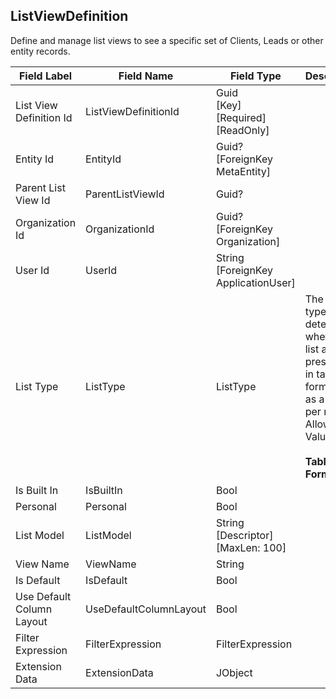 ﻿## ListViewDefinition
Define and manage list views to see a specific set of Clients, Leads or other entity records. 
  
| Field Label | Field Name | Field Type | Description |  
| ---- | ---- | ---- | ---- |  
| List View Definition Id | ListViewDefinitionId | Guid<br/>  [Key]<br/>  [Required]<br/>  [ReadOnly] |  |  
| Entity Id | EntityId | Guid?<br/>  [ForeignKey MetaEntity] |  |  
| Parent List View Id | ParentListViewId | Guid? |  |  
| Organization Id | OrganizationId | Guid?<br/>  [ForeignKey Organization] |  |  
| User Id | UserId | String<br/>  [ForeignKey ApplicationUser] |  |  
| List Type | ListType | ListType | The list type determines whether the list as presented in tabular format or as a form per row. <br/>  Allowable Values: <br/>  <br/>  **Table**<br/>  **Form** |  
| Is Built In | IsBuiltIn | Bool |  |  
| Personal | Personal | Bool |  |  
| List Model | ListModel | String<br/>  [Descriptor]<br/>  [MaxLen: 100] |  |  
| View Name | ViewName | String |  |  
| Is Default | IsDefault | Bool |  |  
| Use Default Column Layout | UseDefaultColumnLayout | Bool |  |  
| Filter Expression | FilterExpression | FilterExpression |  |  
| Extension Data | ExtensionData | JObject |  |  
